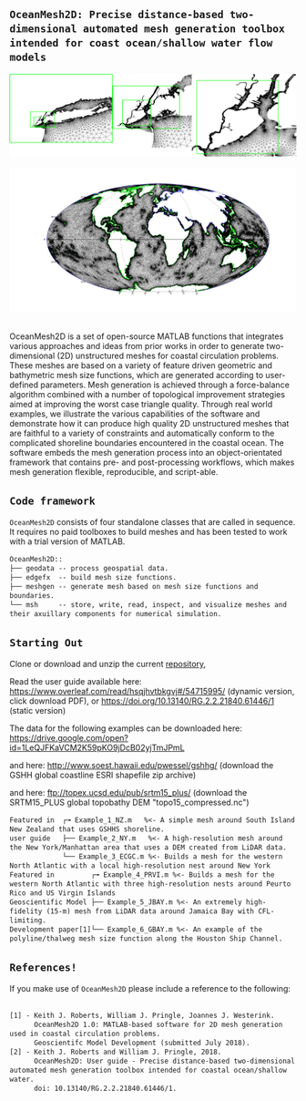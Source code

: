 ## `OceanMesh2D: Precise distance-based two-dimensional automated mesh generation toolbox intended for coast ocean/shallow water flow models`

<p align="center">
  <img src = "nesting.png"> &nbsp &nbsp &nbsp &nbsp
  <img src = "global.jpeg"> &nbsp &nbsp &nbsp &nbsp
</p>
OceanMesh2D is a set of open-source MATLAB functions that integrates various approaches and ideas from prior works in order to generate two-dimensional (2D) unstructured meshes for coastal circulation problems. These meshes are based on a variety of feature driven geometric and bathymetric mesh size functions, which are generated according to user-defined parameters. Mesh generation is achieved through a force-balance algorithm combined with a number of topological improvement strategies aimed at improving the worst case triangle quality. Through real world examples, we illustrate the various capabilities of the software and demonstrate how it can produce high quality 2D unstructured meshes that are faithful to a variety of constraints and automatically conform to the complicated shoreline boundaries encountered in the coastal ocean. The software embeds the mesh generation process into an object-orientated framework that contains pre- and post-processing workflows, which makes mesh generation flexible, reproducible, and script-able. 

## `Code framework` 
`OceanMesh2D`  consists of four standalone classes that are called in sequence. It requires no paid toolboxes to build meshes and has been tested to work with a trial version of MATLAB.

    OceanMesh2D::
    ├── geodata -- process geospatial data.
    ├── edgefx  -- build mesh size functions.
    ├── meshgen -- generate mesh based on mesh size functions and boundaries.
    └── msh     -- store, write, read, inspect, and visualize meshes and their axuillary components for numerical simulation.

## `Starting Out`

Clone or download and unzip the current <a href="https://github.com/CHLNDDEV/archive/master.zip">repository</a>, 

Read the user guide available here:
https://www.overleaf.com/read/hsqjhvtbkgvj#/54715995/ (dynamic version, click download PDF), or https://doi.org/10.13140/RG.2.2.21840.61446/1 (static version)

The data for the following examples can be downloaded here: 
 https://drive.google.com/open?id=1LeQJFKaVCM2K59pKO9jDcB02yjTmJPmL
 
and here: http://www.soest.hawaii.edu/pwessel/gshhg/ (download the GSHH global coastline ESRI shapefile zip archive)
 
and here: ftp://topex.ucsd.edu/pub/srtm15_plus/ (download the SRTM15_PLUS global topobathy DEM "topo15_compressed.nc")
```
Featured in  ┌╼ Example_1_NZ.m   %<- A simple mesh around South Island New Zealand that uses GSHHS shoreline. 
user guide   ├── Example_2_NY.m   %<- A high-resolution mesh around the New York/Manhattan area that uses a DEM created from LiDAR data.  
             └── Example_3_ECGC.m %<- Builds a mesh for the western North Atlantic with a local high-resolution nest around New York
Featured in         ┌╼ Example_4_PRVI.m %<- Builds a mesh for the western North Atlantic with three high-resolution nests around Peurto Rico and US Virgin Islands
Geoscientific Model ├── Example_5_JBAY.m %<- An extremely high-fidelity (15-m) mesh from LiDAR data around Jamaica Bay with CFL-limiting.
Development paper[1]└── Example_6_GBAY.m %<- An example of the polyline/thalweg mesh size function along the Houston Ship Channel. 

```

## `References!`

If you make use of `OceanMesh2D` please include a reference to the following:
```

[1] - Keith J. Roberts, William J. Pringle, Joannes J. Westerink. 
      OceanMesh2D 1.0: MATLAB-based software for 2D mesh generation used in coastal circulation problems. 
      Geoscientifc Model Development (submitted July 2018). 
[2] - Keith J. Roberts and William J. Pringle, 2018. 
      OceanMesh2D: User guide - Precise distance-based two-dimensional automated mesh generation toolbox intended for coastal ocean/shallow water. 
      doi: 10.13140/RG.2.2.21840.61446/1.       
```

